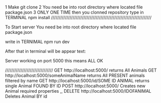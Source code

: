 1 Make git clone
2 You need be into root directory where located file package.json
3 ONLY ONE TIME then you clonned repository type in TERMINAL npm install
/////////////////////////////////////////////////////////////////

To Start server
You need be into root directory where located file package.json

write in TERNIMAL npm run dev

After that in terminal will be appear text:

Server working on port 5000
this means ALL OK

///////////////////////////////
GET http://localhost:5000/  returns All Animals
GET http://localhost:5000/someAnimalName returns All PRESENT animals  filtered by name
GET http://localhost:5000/id/SOME ID ANIMAL    returns single Animal FOUND BY ID
POST http://localhost:5000/ Creates new Animal required properties <name>,<animal>,<color>
DELETE  http://localhost:5000/IDOFANIMAL   Deletes Animal BY id